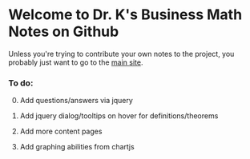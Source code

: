 
Welcome to Dr. K's Business Math Notes on Github
===

Unless you're trying to contribute your own notes to the project, you probably just want to go to the [main site](https://jkeneda.github.io/business-math/).

### To do:

0. Add questions/answers via jquery

1. Add jquery dialog/tooltips on hover for definitions/theorems

2. Add more content pages

3. Add graphing abilities from chartjs

